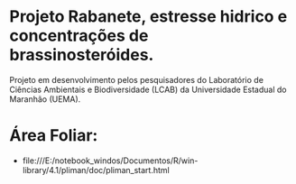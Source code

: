 # Projeto Rabanete, estresse hidrico e concentrações de brassinosteróides.
Projeto em desenvolvimento pelos pesquisadores do Laboratório de Ciências Ambientais e Biodiversidade (LCAB) da Universidade Estadual do Maranhão (UEMA).


# Área Foliar:
  - file:///E:/notebook_windos/Documentos/R/win-library/4.1/pliman/doc/pliman_start.html
  
